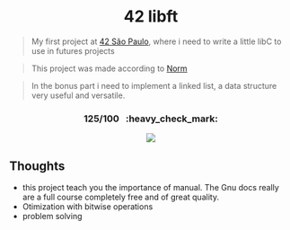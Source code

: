 <h1 align="center">42 libft</h1>  

> My first project at [42 São Paulo](https://www.42sp.org.br/), where i need to write a little libC to use in futures projects 

> This project was made according to [Norm](https://cdn.intra.42.fr/pdf/pdf/960/norme.en.pdf)

> In the bonus part i need to implement a linked list, a data structure very useful and versatile.

<h3 align="center">125/100 &nbsp;&nbsp;:heavy_check_mark:</h3>
<p align="center"> 
  <img align="center" src="https://game.42sp.org.br/static/assets/achievements/minitalkm.png" />
</p>

## Thoughts
   - this project teach you the importance of manual. The Gnu docs really are a full course completely free and of great quality. 
   - Otimization with bitwise operations
   - problem solving

